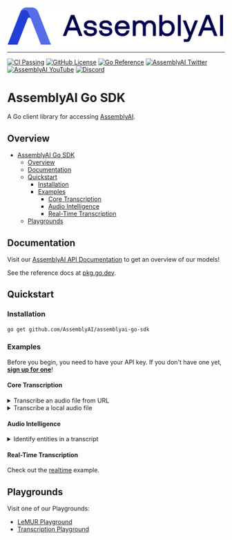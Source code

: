 <img src="https://github.com/AssemblyAI/assemblyai-go-sdk/blob/main/assemblyai.png?raw=true" width="500"/>

---

[![CI Passing](https://github.com/AssemblyAI/assemblyai-go-sdk/actions/workflows/go.yml/badge.svg)](https://github.com/AssemblyAI/assemblyai-go-sdk/actions/workflows/go.yml)
[![GitHub License](https://img.shields.io/github/license/AssemblyAI/assemblyai-go-sdk)](https://github.com/AssemblyAI/assemblyai-go-sdk/blob/main/LICENSE)
[![Go Reference](https://pkg.go.dev/badge/github.com/AssemblyAI/assemblyai-go-sdk.svg)](https://pkg.go.dev/github.com/AssemblyAI/assemblyai-go-sdk)
[![AssemblyAI Twitter](https://img.shields.io/twitter/follow/AssemblyAI?label=%40AssemblyAI&style=social)](https://twitter.com/AssemblyAI)
[![AssemblyAI YouTube](https://img.shields.io/youtube/channel/subscribers/UCtatfZMf-8EkIwASXM4ts0A)](https://www.youtube.com/@AssemblyAI)
[![Discord](https://img.shields.io/discord/875120158014853141?logo=discord&label=Discord&link=https%3A%2F%2Fdiscord.com%2Fchannels%2F875120158014853141&style=social)
](https://assemblyai.com/discord)

# AssemblyAI Go SDK

A Go client library for accessing [AssemblyAI](https://assemblyai.com).

## Overview

- [AssemblyAI Go SDK](#assemblyai-go-sdk)
  - [Overview](#overview)
  - [Documentation](#documentation)
  - [Quickstart](#quickstart)
    - [Installation](#installation)
    - [Examples](#examples)
      - [Core Transcription](#core-transcription)
      - [Audio Intelligence](#audio-intelligence)
      - [Real-Time Transcription](#real-time-transcription)
  - [Playgrounds](#playgrounds)

## Documentation

Visit our [AssemblyAI API Documentation](https://www.assemblyai.com/docs) to get an overview of our models!

See the reference docs at [pkg.go.dev](https://pkg.go.dev/github.com/AssemblyAI/assemblyai-go-sdk).

## Quickstart

### Installation

```bash
go get github.com/AssemblyAI/assemblyai-go-sdk
```

### Examples

Before you begin, you need to have your API key. If you don't have one yet, [**sign up for one**](https://www.assemblyai.com/dashboard/signup)!

#### Core Transcription

<details>
    <summary>Transcribe an audio file from URL</summary>

```go
package main

import (
	"context"
	"log"
	"os"

	"github.com/AssemblyAI/assemblyai-go-sdk"
)

func main() {
	apiKey := os.Getenv("ASSEMBLYAI_API_KEY")

	ctx := context.Background()

	audioURL := "https://example.org/audio.mp3"

	client := assemblyai.NewClient(apiKey)

	transcript, err := client.Transcripts.TranscribeFromURL(ctx, audioURL, nil)
	if err != nil {
		log.Fatal("Something bad happened:", err)
	}

	log.Println(*transcript.Text)
}
```

</details>
<details>
    <summary>Transcribe a local audio file</summary>

```go
package main

import (
	"context"
	"log"
	"os"

	"github.com/AssemblyAI/assemblyai-go-sdk"
)

func main() {
	apiKey := os.Getenv("ASSEMBLYAI_API_KEY")

	ctx := context.Background()

	client := assemblyai.NewClient(apiKey)

	f, err := os.Open("./my-local-audio-file.wav")
	if err != nil {
		log.Fatal("Couldn't open audio file:", err)
	}
	defer f.Close()

	transcript, err := client.Transcripts.TranscribeFromReader(ctx, f, nil)
	if err != nil {
		log.Fatal("Something bad happened:", err)
	}

	log.Println(*transcript.Text)
}
```

</details>

#### Audio Intelligence

<details>
    <summary>Identify entities in a transcript</summary>

```go
package main

import (
	"context"
	"log"
	"os"

	"github.com/AssemblyAI/assemblyai-go-sdk"
)

func main() {
	apiKey := os.Getenv("ASSEMBLYAI_API_KEY")

	ctx := context.Background()

	audioURL := "https://example.org/audio.mp3"

	client := assemblyai.NewClient(apiKey)

	opts := &assemblyai.TranscriptParams{
		EntityDetection: assemblyai.Bool(true),
	}

	transcript, err := client.Transcripts.TranscribeFromURL(ctx, audioURL, opts)
	if err != nil {
		log.Fatal("Something bad happened:", err)
	}

	for _, entity := range transcript.Entities {
		log.Println(*entity.Text)
		log.Println(entity.EntityType)
		log.Printf("Timestamp: %v - %v", *entity.Start, *entity.End)
	}
}
```

</details>

#### Real-Time Transcription

Check out the [realtime](./examples/realtime) example.

## Playgrounds

Visit one of our Playgrounds:

- [LeMUR Playground](https://www.assemblyai.com/playground/v2/source)
- [Transcription Playground](https://www.assemblyai.com/playground)
